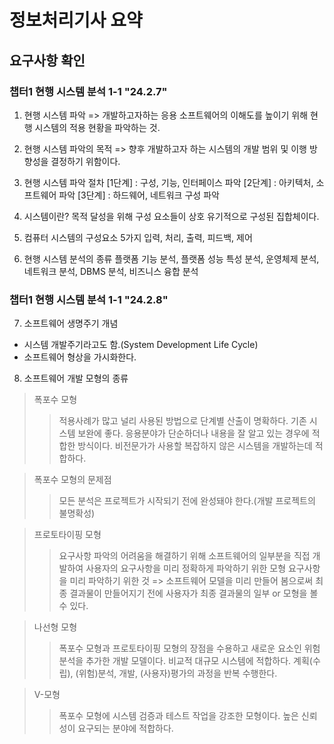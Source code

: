 # 정보처리기사 요약
## 요구사항 확인
### 챕터1 현행 시스템 분석 1-1 "24.2.7"

1. 현행 시스템 파악
=> 개발하고자하는 응용 소프트웨어의 이해도를 높이기 위해 현행 시스템의 적용 현황을 파악하는 것.

2. 현행 시스템 파악의 목적
=> 향후 개발하고자 하는 시스템의 개발 범위 및 이행 방향성을 결정하기 위함이다.

3. 현행 시스템 파악 절차
[1단계] : 구성, 기능, 인터페이스 파악
[2단계] : 아키텍처, 소프트웨어 파악
[3단계] : 하드웨어, 네트워크 구성 파악

4. 시스템이란?
목적 달성을 위해 구성 요소들이 상호 유기적으로 구성된 집합체이다.

5. 컴퓨터 시스템의 구성요소 5가지
입력, 처리, 출력, 피드백, 제어

6. 현행 시스템 분석의 종류
플랫폼 기능 분석, 플랫폼 성능 특성 분석, 운영체제 분석, 네트워크 분석, DBMS 분석, 비즈니스 융합 분석

### 챕터1 현행 시스템 분석 1-1 "24.2.8"
7. 소프트웨어 생명주기 개념
- 시스템 개발주기라고도 함.(System Development Life Cycle)
- 소프트웨어 형상을 가시화한다.

8. 소프트웨어 개발 모형의 종류
> 폭포수 모형
>> 적용사례가 많고 널리 사용된 방법으로 단계별 산출이 명확하다. 기존 시스템 보완에 좋다.
>> 응용분야가 단순하더나 내용을 잘 알고 있는 경우에 적합한 방식이다.
>> 비전문가가 사용할 복잡하지 않은 시스템을 개발하는데 적합하다.

> 폭포수 모형의 문제점
>> 모든 분석은 프로젝트가 시작되기 전에 완성돼야 한다.(개발 프로젝트의 불명확성)

> 프로토타이핑 모형
>> 요구사항 파악의 어려움을 해결하기 위해 소프트웨어의 일부분을 직접 개발하여 사용자의 요구사항을 미리 정확하게 파악하기 위한 모형
>> 요구사항을 미리 파악하기 위한 것 => 소프트웨어 모델을 미리 만들어 봄으로써 최종 결과물이 만들어지기 전에 사용자가 최종 결과물의 일부 or 모형을 볼 수 있다.

> 나선형 모형
>> 폭포수 모형과 프로토타이핑 모형의 장점을 수용하고 새로운 요소인 위험 분석을 추가한 개발 모델이다. 비교적 대규모 시스템에 적합하다.
>> 계획(수립), (위험)분석, 개발, (사용자)평가의 과정을 반복 수행한다.

> V-모형
>> 폭포수 모형에 시스템 검증과 테스트 작업을 강조한 모형이다.
>> 높은 신뢰성이 요구되는 분야에 적합하다.